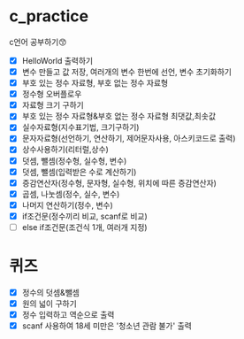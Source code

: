 # c_practice
c언어 공부하기😙

- [x] HelloWorld 출력하기
- [x] 변수 만들고 값 저장, 여러개의 변수 한번에 선언, 변수 초기화하기
- [x] 부호 있는 정수 자료형, 부호 없는 정수 자료형
- [x] 정수형 오버플로우
- [x] 자료형 크기 구하기
- [x] 부호 있는 정수 자료형&부호 없는 정수 자료형 최댓값,최솟값
- [x] 실수자료형(지수표기법, 크기구하기)
- [x] 문자자료형(선언하기, 연산하기, 제어문자사용, 아스키코드로 출력)
- [x] 상수사용하기(리터럴,상수)
- [x] 덧셈, 뺄셈(정수형, 실수형, 변수)
- [x] 덧셈, 뺄셈(입력받은 수로 계산하기)
- [x] 증감연산자(정수형, 문자형, 실수형, 위치에 따른 증감연산자)
- [x] 곱셈, 나눗셈(정수, 실수, 변수)
- [x] 나머지 연산하기(정수, 변수)
- [x] if조건문(정수끼리 비교, scanf로 비교)
- [ ] else if조건문(조건식 1개, 여러개 지정)

# 퀴즈
- [x] 정수의 덧셈&뺄셈
- [x] 원의 넓이 구하기
- [x] 정수 입력하고 역순으로 출력
- [x] scanf 사용하여 18세 미만은 '청소년 관람 불가' 출력
